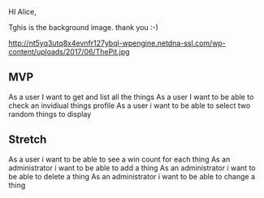 HI Alice,

Tghis is the background image. thank you :-)

http://nt5yq3utq8x4evnfr127ybql-wpengine.netdna-ssl.com/wp-content/uploads/2017/06/ThePit.jpg



## MVP

As a user I want to get and list all the things
As a user I want to be able to check an invidiual things profile
As a user i want to be able to select two random things to display



## Stretch

As a user i want to be able to see a win count for each thing
As an administrator i want to be able to add a thing
As an administrator i want to be able to delete a thing
As an administrator i want to be able to change a thing
